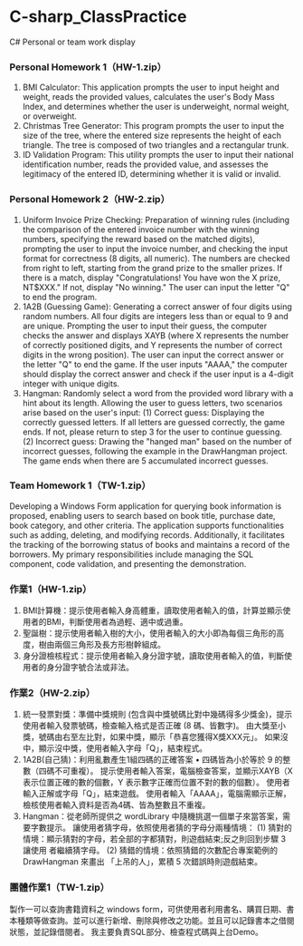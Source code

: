 # C-sharp_ClassPractice
C# Personal or team work display

### Personal Homework 1（HW-1.zip）
   1. BMI Calculator: This application prompts the user to input height and weight, reads the provided values, calculates the user's Body Mass Index, and determines whether the user is underweight, normal weight, or overweight.
   2. Christmas Tree Generator: This program prompts the user to input the size of the tree, where the entered size represents the height of each triangle. The tree is composed of two triangles and a rectangular trunk.
   3. ID Validation Program: This utility prompts the user to input their national identification number, reads the provided value, and assesses the legitimacy of the entered ID, determining whether it is valid or invalid.

### Personal Homework 2（HW-2.zip）
   1. Uniform Invoice Prize Checking: Preparation of winning rules (including the comparison of the entered invoice number with the winning numbers, specifying the reward based on the matched digits), prompting the user to input the invoice number, and checking the input format for correctness (8 digits, all numeric). The numbers are checked from right to left, starting from the grand prize to the smaller prizes. If there is a match, display "Congratulations! You have won the X prize, NT$XXX." If not, display "No winning." The user can input the letter "Q" to end the program.
   2. 1A2B (Guessing Game): Generating a correct answer of four digits using random numbers. All four digits are integers less than or equal to 9 and are unique. Prompting the user to input their guess, the computer checks the answer and displays XAYB (where X represents the number of correctly positioned digits, and Y represents the number of correct digits in the wrong position). The user can input the correct answer or the letter "Q" to end the game. If the user inputs "AAAA," the computer should display the correct answer and check if the user input is a 4-digit integer with unique digits.
   3. Hangman: Randomly select a word from the provided word library with a hint about its length. Allowing the user to guess letters, two scenarios arise based on the user's input:
   (1) Correct guess: Displaying the correctly guessed letters. If all letters are guessed correctly, the game ends. If not, please return to step 3 for the user to continue guessing.
   (2) Incorrect guess: Drawing the "hanged man" based on the number of incorrect guesses, following the example in the DrawHangman project. The game ends when there are 5 accumulated incorrect guesses.

### Team Homework 1（TW-1.zip）
   Developing a Windows Form application for querying book information is proposed, enabling users to search based on book title, purchase date, book category, and other criteria. The application supports functionalities such as adding, deleting, and modifying records. Additionally, it facilitates the tracking of the borrowing status of books and maintains a record of the borrowers. My primary responsibilities include managing the SQL component, code validation, and presenting the demonstration.


### 作業1（HW-1.zip）
1. BMI計算機：提示使用者輸入身高體重，讀取使用者輸入的值，計算並顯示使用者的BMI，判斷使用者為過輕、適中或過重。
2. 聖誕樹：提示使用者輸入樹的大小，使用者輸入的大小即為每個三角形的高度，樹由兩個三角形及長方形樹幹組成。
3. 身分證檢核程式：提示使用者輸入身分證字號，讀取使用者輸入的值，判斷使用者的身分證字號合法或非法。

### 作業2（HW-2.zip）
1. 統一發票對獎：準備中獎規則 (包含與中獎號碼比對中幾碼得多少獎金)，提示使用者輸入發票號碼，檢查輸入格式是否正確 (8 碼、皆數字)。
   由大獎至小獎，號碼由右至左比對，如果中獎，顯示「恭喜您獲得X獎XXX元」。
   如果沒中，顯示沒中獎，使用者輸入字母「Q」，結束程式。
2. 1A2B(自己猜)：利用亂數產生1組四碼的正確答案 • 四碼皆為小於等於 9 的整數（四碼不可重複）。
   提示使用者輸入答案，電腦檢查答案，並顯示XAYB（X 表示位置正確的數的個數，Y 表示數字正確而位置不對的數的個數）。
   使用者輸入正解或字母「Q」，結束遊戲。
   使用者輸入「AAAA」，電腦需顯示正解，檢核使用者輸入資料是否為4碼、皆為整數且不重複。
3. Hangman：從老師所提供之 wordLibrary 中隨機挑選一個單子來當答案，需要字數提示。
   讓使用者猜字母，依照使用者猜的字母分兩種情境：
   (1) 猜對的情境：顯示猜對的字母，若全部的字都猜對，則遊戲結束;反之則回到步驟 3 讓使用 者繼續猜字母。
   (2) 猜錯的情境：依照猜錯的次數配合專案範例的 DrawHangman 來畫出 「上吊的人」，累積 5 次錯誤時則遊戲結束。

### 團體作業1（TW-1.zip）
製作一可以查詢書籍資料之 windows form，可供使用者利用書名、購買日期、書本種類等做查詢。並可以進行新增、刪除與修改之功能。並且可以記錄書本之借閱狀態，並記錄借閱者。
我主要負責SQL部分、檢查程式碼與上台Demo。
